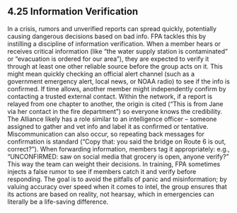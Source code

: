## 4.25 Information Verification

In a crisis, rumors and unverified reports can spread quickly, potentially causing dangerous decisions based on bad info. FPA tackles this by instilling a discipline of information verification. When a member hears or receives critical information (like “the water supply station is contaminated” or “evacuation is ordered for our area”), they are expected to verify it through at least one other reliable source before the group acts on it. This might mean quickly checking an official alert channel (such as a government emergency alert, local news, or NOAA radio) to see if the info is confirmed. If time allows, another member might independently confirm by contacting a trusted external contact. Within the network, if a report is relayed from one chapter to another, the origin is cited (“This is from Jane via her contact in the fire department”) so everyone knows the credibility. The Alliance likely has a role similar to an intelligence officer – someone assigned to gather and vet info and label it as confirmed or tentative. Miscommunication can also occur, so repeating back messages for confirmation is standard (“Copy that: you said the bridge on Route 6 is out, correct?”). When forwarding information, members tag it appropriately: e.g., “UNCONFIRMED: saw on social media that grocery is open, anyone verify?” This way the team can weight their decisions. In training, FPA sometimes injects a false rumor to see if members catch it and verify before responding. The goal is to avoid the pitfalls of panic and misinformation; by valuing accuracy over speed when it comes to intel, the group ensures that its actions are based on reality, not hearsay, which in emergencies can literally be a life-saving difference.